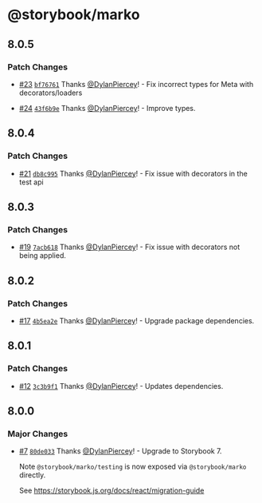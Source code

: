 # @storybook/marko

## 8.0.5

### Patch Changes

- [#23](https://github.com/storybookjs/marko/pull/23) [`bf76761`](https://github.com/storybookjs/marko/commit/bf7676120e7ed1c106f663c06f3d5e608e4f4338) Thanks [@DylanPiercey](https://github.com/DylanPiercey)! - Fix incorrect types for Meta with decorators/loaders

- [#24](https://github.com/storybookjs/marko/pull/24) [`43f6b9e`](https://github.com/storybookjs/marko/commit/43f6b9e318684a4a8edd1109dce39ba37b5eddf6) Thanks [@DylanPiercey](https://github.com/DylanPiercey)! - Improve types.

## 8.0.4

### Patch Changes

- [#21](https://github.com/storybookjs/marko/pull/21) [`db8c995`](https://github.com/storybookjs/marko/commit/db8c9950ddd13d7355c8181fd923184d079e989c) Thanks [@DylanPiercey](https://github.com/DylanPiercey)! - Fix issue with decorators in the test api

## 8.0.3

### Patch Changes

- [#19](https://github.com/storybookjs/marko/pull/19) [`7acb618`](https://github.com/storybookjs/marko/commit/7acb618d91d58f1f498dc9ff5e902fc0c0c90565) Thanks [@DylanPiercey](https://github.com/DylanPiercey)! - Fix issue with decorators not being applied.

## 8.0.2

### Patch Changes

- [#17](https://github.com/storybookjs/marko/pull/17) [`4b5ea2e`](https://github.com/storybookjs/marko/commit/4b5ea2e6011cd85935762c27c7da71db7da93fcb) Thanks [@DylanPiercey](https://github.com/DylanPiercey)! - Upgrade package dependencies.

## 8.0.1

### Patch Changes

- [#12](https://github.com/storybookjs/marko/pull/12) [`3c3b9f1`](https://github.com/storybookjs/marko/commit/3c3b9f10813cf5ed4ec798de1afe8b9de7ffc9b2) Thanks [@DylanPiercey](https://github.com/DylanPiercey)! - Updates dependencies.

## 8.0.0

### Major Changes

- [#7](https://github.com/storybookjs/marko/pull/7) [`80de033`](https://github.com/storybookjs/marko/commit/80de033f646d50ef62e8650d0bf3c34e68c2edcc) Thanks [@DylanPiercey](https://github.com/DylanPiercey)! - Upgrade to Storybook 7.

  Note `@storybook/marko/testing` is now exposed via `@storybook/marko` directly.

  See https://storybook.js.org/docs/react/migration-guide
